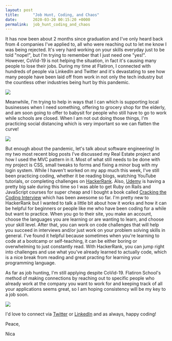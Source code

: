 ```yaml
---
layout: post
title:      "Job Hunt, Coding, and Chaos"
date:       2020-03-20 00:15:20 +0000
permalink:  job_hunt_coding_and_chaos
---
```



It has now been about 2 months since graduation and I've only heard back from 4 companies I've applied to, all who were reaching out to let me know I was being rejected. It's very hard working on your skills everyday just to be told "nope!", but I'm trying to remember that I just need one "yes!". However, CoVid-19 is not helping the situation, in fact it's causing many people to lose their jobs. During my time at Flatiron, I connected with hundreds of people via LinkedIn and Twitter and it's devastating to see how many people have been laid off from work in not only the tech industry but the countless other industries being hurt by this pandemic. 

![](https://images-wixmp-ed30a86b8c4ca887773594c2.wixmp.com/i/139a52a4-8eb4-488a-9263-b3ae0228e1ad/d8ntzbb-0cdb621e-2cc6-4aad-8deb-10e1f2f60957.jpg/v1/fill/w_407,h_501,q_75,strp/this_is_fine___silent_hill_version_by_copperkidd_d8ntzbb-fullview.jpg)

Meanwhile, I'm trying to help in ways that I can which is supporting local businesses when I need something, offering to grocery shop for the elderly, and am soon going to offer to babysit for people who still have to go to work while schools are closed. When I am not out doing those things, I'm practicing social distancing which is very important so we can flatten the curve!

![](https://img.huffingtonpost.com/asset/5e6ac7ff230000121e3a32ad.gif?ops=scalefit_630_noupscale)

But enough about the pandemic, let's talk about software engineering! In my two most recent blog posts I've discussed my Real Estate project and how I used the MVC pattern in it. Most of what still needs to be done with my project is CSS, small tweaks to forms and fixing a minor bug with my login system. While I haven't worked on my app much this week, I've still been practicing coding, whether it be reading blogs, watching YouTube tutorials, or completing challenges on [HackerRank](https://www.hackerrank.com/). Also, [Udemy](https://www.udemy.com/) is having a pretty big sale during this time so I was able to get Ruby on Rails and JavaScript courses for super cheap and I bought a book called [Cracking the Coding Interview](https://smile.amazon.com/Cracking-Coding-Interview-Programming-Questions/dp/0984782850/ref=smi_www_rco2_go_smi_g3905707922?_encoding=UTF8&%2AVersion%2A=1&%2Aentries%2A=0&ie=UTF8) which has been awesome so far. I'm pretty new to HackerRank but I wanted to talk a little bit about how it works and how it can be helpful for beginners or people like me who have been coding for a while but want to practice. When you go to their site, you make an account, choose the languages you are learning or are wanting to learn, and choose your skill level. After that, you can work on code challenges that will help you succeed in interviews and/or just work on your problem solving skills in general. I've found it helpful because sometimes when you're learning to code at a bootcamp or self-teaching, it can be either boring or overwhelming to just constantly read. With HackerRank, you can jump right into challenges and use what you've already learned to actually code, which is a nice break from reading and great practing for learning your programming language. 

As far as job hunting, I'm still applying despite CoVid-19. Flatiron School's method of making connections by reaching out to specific people who already work at the company you want to work for and keeping track of all your applications seems great, so I am hoping consistency will be my key to a job soon. 

![](https://encrypted-tbn0.gstatic.com/images?q=tbn%3AANd9GcQIY52QWgJbiqep6UIOLzZ6BM-TFU-cdin92tAE7Skb9Uzq-1rL)

I'd love to connect via [Twitter](https://twitter.com/nicalopezdev) or [LinkedIn](https://www.linkedin.com/in/veronicalopezdev/) and as always, happy coding!

Peace,

Nica

